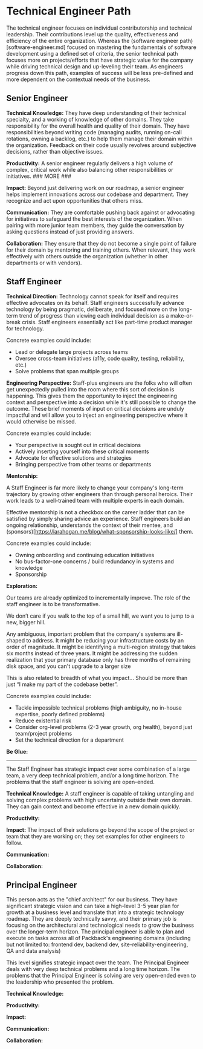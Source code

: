 # Technical Engineer Path

The technical engineer focuses on individual contributorship and technical leadership. Their contributions level up the quality, effectiveness and efficiency of the entire organization. Whereas the (software engineer path)[software-engineer.md] focused on mastering the fundamentals of software development using a defined set of criteria, the senior technical path focuses more on projects/efforts that have strategic value for the company while driving technical design and up-leveling their team. As engineers progress down this path, examples of success will be less pre-defined and more dependent on the contextual needs of the business.

## Senior Engineer

**Technical Knowledge:** They have deep understanding of their technical specialty, and a working of knowledge of other domains. They take responsibility for the overall health and quality of their domain. They have responsibilities beyond writing code (managing audits, running on-call rotations, owning a backlog, etc.) to help them manage their domain within the organization. Feedback on their code usually revolves around subjective decisions, rather than objective issues.

**Productivity:** A senior engineer regularly delivers a high volume of complex, critical work while also balancing other responsibilities or initiatives. ### MORE ###

**Impact:** Beyond just delivering work on our roadmap, a senior engineer helps implement innovations across our codebase and department. They recognize and act upon opportunities that others miss.

**Communication:** They are comfortable pushing back against or advocating for initiatives to safeguard the best interests of the organization. When pairing with more junior team members, they guide the conversation by asking questions instead of just providing answers.

**Collaboration:** They ensure that they do not become a single point of failure for their domain by mentoring and training others. When relevant, they work effectively with others outside the organization (whether in other departments or with vendors).

## Staff Engineer

**Technical Direction:** Technology cannot speak for itself and requires effective advocates on its behalf. Staff engineers successfully advance technology by being pragmatic, deliberate, and focused more on the long-term trend of progress than viewing each individual decision as a make-or-break crisis. Staff engineers essentially act like part-time product manager for technology.

Concrete examples could include:

- Lead or delegate large projects across teams
- Oversee cross-team initiatives (a11y, code quality, testing, reliability, etc.)
- Solve problems that span multiple groups

**Engineering Perspective:** Staff-plus engineers are the folks who will often get unexpectedly pulled into the room where this sort of decision is happening. This gives them the opportunity to inject the engineering context and perspective into a decision while it's still possible to change the outcome. These brief moments of input on critical decisions are unduly impactful and will allow you to inject an engineering perspective where it would otherwise be missed.

Concrete examples could include:

- Your perspective is sought out in critical decisions
- Actively inserting yourself into these critical moments
- Advocate for effective solutions and strategies
- Bringing perspective from other teams or departments

**Mentorship:**

A Staff Engineer is far more likely to change your company's long-term trajectory by growing other engineers than through personal heroics. Their work leads to a well-trained team with multiple experts in each domain.

Effective mentorship is not a checkbox on the career ladder that can be satisfied by simply sharing advice an experience. Staff engineers build an ongoing relationship, understands the context of their mentee, and (sponsors)[https://larahogan.me/blog/what-sponsorship-looks-like/] them.

Concrete examples could include:

- Owning onboarding and continuing education initiatives
- No bus-factor-one concerns / build redundancy in systems and knowledge
- Sponsorship

**Exploration:**

Our teams are already optimized to incrementally improve. The role of the staff engineer is to be transformative.

We don’t care if you walk to the top of a small hill, we want you to jump to a new, bigger hill.

Any ambiguous, important problem that the company's systems are ill-shaped to address. It might be reducing your infrastructure costs by an order of magnitude. It might be identifying a multi-region strategy that takes six months instead of three years. It might be addressing the sudden realization that your primary database only has three months of remaining disk space, and you can't upgrade to a larger size

This is also related to breadth of what you impact… Should be more than just “I make my part of the codebase better”.

Concrete examples could include:

- Tackle impossible technical problems (high ambiguity, no in-house expertise, poorly defined problems)
- Reduce existential risk
- Consider org-level problems (2-3 year growth, org health), beyond just team/project problems
- Set the technical direction for a department

**Be Glue:**

---

The Staff Engineer has strategic impact over some combination of a large team, a very deep technical problem, and/or a long time horizon. The problems that the staff engineer is solving are open-ended.

**Technical Knowledge:** A staff engineer is capable of taking untangling and solving complex problems with high uncertainty outside their own domain. They can gain context and become effective in a new domain quickly.

**Productivity:**

**Impact:** The impact of their solutions go beyond the scope of the project or team that they are working on; they set examples for other engineers to follow.

**Communication:**

**Collaboration:**

## Principal Engineer

This person acts as the "chief architect" for our business. They have significant strategic vision and can take a high-level 3-5 year plan for growth at a business level and translate that into a strategic technology roadmap. They are deeply technically savvy, and their primary job is focusing on the architectural and technological needs to grow the business over the longer-term horizon. The principal engineer is able to plan and execute on tasks across all of Packback's engineering domains (including but not limited to: frontend dev, backend dev, site-reliability-engineering, QA and data analysis)

This level signifies strategic impact over the team. The Principal Engineer deals with very deep technical problems and a long time horizon. The problems that the Principal Engineer is solving are very open-ended even to the leadership who presented the problem.

**Technical Knowledge:**

**Productivity:**

**Impact:**

**Communication:**

**Collaboration:**
